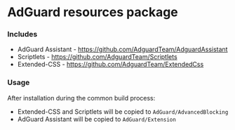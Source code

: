 # AdGuard resources package

### Includes
* AdGuard Assistant - https://github.com/AdguardTeam/AdguardAssistant
* Scriptlets - https://github.com/AdguardTeam/Scriptlets
* Extended-CSS - https://github.com/AdguardTeam/ExtendedCss

### Usage
After installation during the common build process:
* Extended-CSS and Scriptlets will be copied to `AdGuard/AdvancedBlocking`
* AdGuard Assistant will be copied to `AdGuard/Extension`
